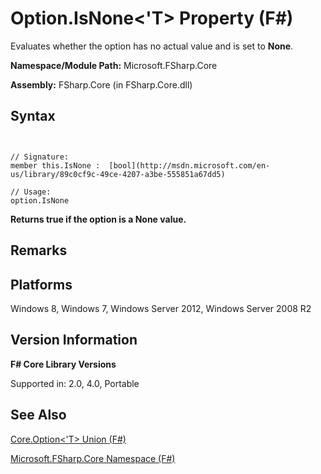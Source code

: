 # Option.IsNone<'T> Property (F#)

Evaluates whether the option has no actual value and is set to **None**.

**Namespace/Module Path:** Microsoft.FSharp.Core

**Assembly:** FSharp.Core (in FSharp.Core.dll)


## Syntax


```


// Signature:
member this.IsNone :  [bool](http://msdn.microsoft.com/en-us/library/89c0cf9c-49ce-4207-a3be-555851a67dd5)

// Usage:
option.IsNone

```


**Returns true if the option is a None value.**
## Remarks

## Platforms
Windows 8, Windows 7, Windows Server 2012, Windows Server 2008 R2


## Version Information
**F# Core Library Versions**

Supported in: 2.0, 4.0, Portable




## See Also
[Core.Option&#60;'T&#62; Union &#40;F&#35;&#41;](Core.Option%5B%27T%5D-Union-%5BFSharp%5D.md)

[Microsoft.FSharp.Core Namespace &#40;F&#35;&#41;](Microsoft.FSharp.Core-Namespace-%5BFSharp%5D.md)

